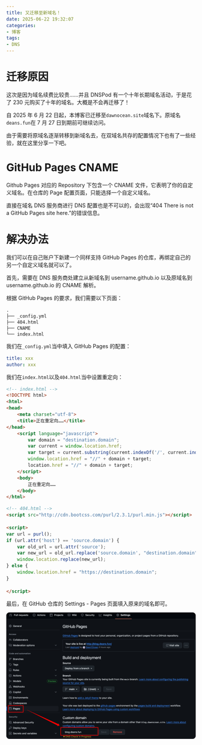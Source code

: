```yaml
---
title: 又迁移至新域名！
date: 2025-06-22 19:32:07
categories:
- 博客
tags: 
- DNS
---
```


# 迁移原因

这次是因为域名续费比较贵……并且 DNSPod 有一个十年长期域名活动，于是花了 230 元购买了十年的域名。大概是不会再迁移了！

自 2025 年 6 月 22 日起，本博客已迁移至`dawnocean.site`域名下。原域名`deans.fun`在 7 月 27 日到期前可继续访问。

由于需要将原域名逐渐转移到新域名去，在双域名共存的配置情况下也有了一些经验，就在这里分享一下吧。

# GitHub Pages CNAME

Github Pages 对应的 Repository 下包含一个 CNAME 文件，它表明了你的自定义域名。在仓库的 Page 配置页面，只能选择一个自定义域名。

直接在域名 DNS 服务商进行 DNS 配置也是不可以的，会出现“404 There is not a GitHub Pages site here.”的错误信息。

# 解决办法

我们可以在自己账户下新建一个同样支持 GitHub Pages 的仓库，再绑定自己的另一个自定义域名就可以了。

首先，需要在 DNS 服务商处建立从新域名到 username.github.io 以及原域名到 username.github.io 的 CNAME 解析。

根据 GitHub Pages 的要求，我们需要以下页面：

```
.
├── _config.yml
├── 404.html
├── CNAME
└── index.html
```

我们在`_config.yml`当中填入 GitHub Pages 的配置：

```yml
title: xxx
author: xxx
```

我们在`index.html`以及`404.html`当中设置重定向：

```html
<!-- index.html -->
<!DOCTYPE html>
<html>
<head>
    <meta charset="utf-8">
    <title>正在重定向……</title>
</head>
    <script language="javascript">
        var domain = "destination.domain";
        var current = window.location.href;
        var target = current.substring(current.indexOf('/', current.indexOf(':') + 3));
        window.location.href = "//" + domain + target;
        location.href = "//" + domain + target;
    </script>
    <body>
        正在重定向……
    </body>
</html>
```

```html
<!-- 404.html -->
<script src="http://cdn.bootcss.com/purl/2.3.1/purl.min.js"></script>

<script>
var url = purl();
if (url.attr('host') == 'source.domain') {
    var old_url = url.attr('source');
    var new_url = old_url.replace('source.domain', "destination.domain");
    window.location.replace(new_url); 
} else {
    window.location.href = "https://destination.domain";
}
    
</script>
```

最后，在 GitHub 仓库的 Settings - Pages 页面填入原来的域名即可。

![GitHub Page 设置](new-new-domain/image-1.png)